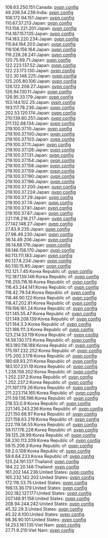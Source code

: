 108.63.250.151:Canada: [ovpn config](vpn/108_63_250_151.ovpn)  
49.206.54.236:India: [ovpn config](vpn/49_206_54_236.ovpn)  
106.172.94.151:Japan: [ovpn config](vpn/106_172_94_151.ovpn)  
110.67.37.213:Japan: [ovpn config](vpn/110_67_37_213.ovpn)  
113.158.221.201:Japan: [ovpn config](vpn/113_158_221_201.ovpn)  
114.167.157.135:Japan: [ovpn config](vpn/114_167_157_135.ovpn)  
114.183.220.234:Japan: [ovpn config](vpn/114_183_220_234.ovpn)  
115.84.184.203:Japan: [ovpn config](vpn/115_84_184_203.ovpn)  
119.106.156.164:Japan: [ovpn config](vpn/119_106_156_164.ovpn)  
119.228.28.241:Japan: [ovpn config](vpn/119_228_28_241.ovpn)  
120.75.69.71:Japan: [ovpn config](vpn/120_75_69_71.ovpn)  
122.223.137.52:Japan: [ovpn config](vpn/122_223_137_52.ovpn)  
122.23.173.130:Japan: [ovpn config](vpn/122_23_173_130.ovpn)  
122.30.148.225:Japan: [ovpn config](vpn/122_30_148_225.ovpn)  
125.205.80.106:Japan: [ovpn config](vpn/125_205_80_106.ovpn)  
126.122.206.27:Japan: [ovpn config](vpn/126_122_206_27.ovpn)  
126.94.130.11:Japan: [ovpn config](vpn/126_94_130_11.ovpn)  
126.95.33.179:Japan: [ovpn config](vpn/126_95_33_179.ovpn)  
153.144.102.25:Japan: [ovpn config](vpn/153_144_102_25.ovpn)  
193.117.78.236:Japan: [ovpn config](vpn/193_117_78_236.ovpn)  
202.53.120.174:Japan: [ovpn config](vpn/202_53_120_174.ovpn)  
210.139.80.251:Japan: [ovpn config](vpn/210_139_80_251.ovpn)  
211.132.68.134:Japan: [ovpn config](vpn/211_132_68_134.ovpn)  
219.100.37.10:Japan: [ovpn config](vpn/219_100_37_10.ovpn)  
219.100.37.100:Japan: [ovpn config](vpn/219_100_37_100.ovpn)  
219.100.37.103:Japan: [ovpn config](vpn/219_100_37_103.ovpn)  
219.100.37.11:Japan: [ovpn config](vpn/219_100_37_11.ovpn)  
219.100.37.126:Japan: [ovpn config](vpn/219_100_37_126.ovpn)  
219.100.37.131:Japan: [ovpn config](vpn/219_100_37_131.ovpn)  
219.100.37.154:Japan: [ovpn config](vpn/219_100_37_154.ovpn)  
219.100.37.158:Japan: [ovpn config](vpn/219_100_37_158.ovpn)  
219.100.37.159:Japan: [ovpn config](vpn/219_100_37_159.ovpn)  
219.100.37.190:Japan: [ovpn config](vpn/219_100_37_190.ovpn)  
219.100.37.196:Japan: [ovpn config](vpn/219_100_37_196.ovpn)  
219.100.37.200:Japan: [ovpn config](vpn/219_100_37_200.ovpn)  
219.100.37.224:Japan: [ovpn config](vpn/219_100_37_224.ovpn)  
219.100.37.29:Japan: [ovpn config](vpn/219_100_37_29.ovpn)  
219.100.37.74:Japan: [ovpn config](vpn/219_100_37_74.ovpn)  
219.100.37.81:Japan: [ovpn config](vpn/219_100_37_81.ovpn)  
219.100.37.87:Japan: [ovpn config](vpn/219_100_37_87.ovpn)  
221.118.218.217:Japan: [ovpn config](vpn/221_118_218_217.ovpn)  
27.142.148.27:Japan: [ovpn config](vpn/27_142_148_27.ovpn)  
27.83.9.235:Japan: [ovpn config](vpn/27_83_9_235.ovpn)  
27.98.49.230:Japan: [ovpn config](vpn/27_98_49_230.ovpn)  
36.14.49.206:Japan: [ovpn config](vpn/36_14_49_206.ovpn)  
36.14.68.179:Japan: [ovpn config](vpn/36_14_68_179.ovpn)  
59.146.156.170:Japan: [ovpn config](vpn/59_146_156_170.ovpn)  
60.113.111.183:Japan: [ovpn config](vpn/60_113_111_183.ovpn)  
60.127.8.234:Japan: [ovpn config](vpn/60_127_8_234.ovpn)  
60.130.15.85:Japan: [ovpn config](vpn/60_130_15_85.ovpn)  
112.121.7.45:Korea Republic of: [ovpn config](vpn/112_121_7_45.ovpn)  
112.187.139.146:Korea Republic of: [ovpn config](vpn/112_187_139_146.ovpn)  
116.255.116.16:Korea Republic of: [ovpn config](vpn/116_255_116_16.ovpn)  
116.43.244.141:Korea Republic of: [ovpn config](vpn/116_43_244_141.ovpn)  
118.42.79.54:Korea Republic of: [ovpn config](vpn/118_42_79_54.ovpn)  
118.46.90.122:Korea Republic of: [ovpn config](vpn/118_46_90_122.ovpn)  
118.47.202.81:Korea Republic of: [ovpn config](vpn/118_47_202_81.ovpn)  
119.196.161.24:Korea Republic of: [ovpn config](vpn/119_196_161_24.ovpn)  
121.145.55.47:Korea Republic of: [ovpn config](vpn/121_145_55_47.ovpn)  
121.149.208.139:Korea Republic of: [ovpn config](vpn/121_149_208_139.ovpn)  
121.164.3.3:Korea Republic of: [ovpn config](vpn/121_164_3_3.ovpn)  
121.186.111.3:Korea Republic of: [ovpn config](vpn/121_186_111_3.ovpn)  
123.214.53.119:Korea Republic of: [ovpn config](vpn/123_214_53_119.ovpn)  
14.56.130.173:Korea Republic of: [ovpn config](vpn/14_56_130_173.ovpn)  
163.180.116.188:Korea Republic of: [ovpn config](vpn/163_180_116_188.ovpn)  
175.197.232.252:Korea Republic of: [ovpn config](vpn/175_197_232_252.ovpn)  
175.200.3.178:Korea Republic of: [ovpn config](vpn/175_200_3_178.ovpn)  
180.69.93.211:Korea Republic of: [ovpn config](vpn/180_69_93_211.ovpn)  
183.107.231.19:Korea Republic of: [ovpn config](vpn/183_107_231_19.ovpn)  
1.238.158.202:Korea Republic of: [ovpn config](vpn/1_238_158_202.ovpn)  
1.252.237.2:Korea Republic of: [ovpn config](vpn/1_252_237_2.ovpn)  
1.252.237.2:Korea Republic of: [ovpn config](vpn/1_252_237_2.ovpn)  
211.197.179.26:Korea Republic of: [ovpn config](vpn/211_197_179_26.ovpn)  
211.223.114.165:Korea Republic of: [ovpn config](vpn/211_223_114_165.ovpn)  
211.59.136.196:Korea Republic of: [ovpn config](vpn/211_59_136_196.ovpn)  
218.53.0.9:Korea Republic of: [ovpn config](vpn/218_53_0_9.ovpn)  
221.145.243.236:Korea Republic of: [ovpn config](vpn/221_145_243_236.ovpn)  
221.150.68.97:Korea Republic of: [ovpn config](vpn/221_150_68_97.ovpn)  
221.158.63.219:Korea Republic of: [ovpn config](vpn/221_158_63_219.ovpn)  
222.119.56.55:Korea Republic of: [ovpn config](vpn/222_119_56_55.ovpn)  
39.117.176.226:Korea Republic of: [ovpn config](vpn/39_117_176_226.ovpn)  
39.125.28.99:Korea Republic of: [ovpn config](vpn/39_125_28_99.ovpn)  
58.230.113.209:Korea Republic of: [ovpn config](vpn/58_230_113_209.ovpn)  
59.15.206.3:Korea Republic of: [ovpn config](vpn/59_15_206_3.ovpn)  
59.2.0.108:Korea Republic of: [ovpn config](vpn/59_2_0_108.ovpn)  
59.6.64.233:Korea Republic of: [ovpn config](vpn/59_6_64_233.ovpn)  
125.24.191.137:Thailand: [ovpn config](vpn/125_24_191_137.ovpn)  
184.22.20.148:Thailand: [ovpn config](vpn/184_22_20_148.ovpn)  
161.202.144.236:United States: [ovpn config](vpn/161_202_144_236.ovpn)  
165.232.142.202:United States: [ovpn config](vpn/165_232_142_202.ovpn)  
172.119.33.75:United States: [ovpn config](vpn/172_119_33_75.ovpn)  
198.13.36.179:United States: [ovpn config](vpn/198_13_36_179.ovpn)  
202.182.127.177:United States: [ovpn config](vpn/202_182_127_177.ovpn)  
207.148.91.158:United States: [ovpn config](vpn/207_148_91_158.ovpn)  
208.94.244.242:United States: [ovpn config](vpn/208_94_244_242.ovpn)  
45.32.29.3:United States: [ovpn config](vpn/45_32_29_3.ovpn)  
45.32.8.100:United States: [ovpn config](vpn/45_32_8_100.ovpn)  
98.36.90.101:United States: [ovpn config](vpn/98_36_90_101.ovpn)  
14.253.161.135:Viet Nam: [ovpn config](vpn/14_253_161_135.ovpn)  
27.71.9.210:Viet Nam: [ovpn config](vpn/27_71_9_210.ovpn)  
